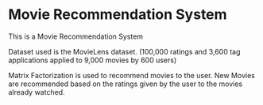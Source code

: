 # Movie Recommendation System

This is a Movie Recommendation System

Dataset used is the MovieLens dataset. (100,000 ratings and 3,600 tag applications applied to 9,000 movies by 600 users)

Matrix Factorization is used to recommend movies to the user. New Movies are recommended based on the ratings given by the user to the movies already watched.
